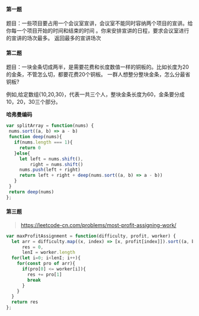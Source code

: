 #### 第一题

题目：一些项目要占用一个会议室宣讲，会议室不能同时容纳两个项目的宣讲。给你每一个项目开始的时间和结束的时间 。你来安排宣讲的日程，要求会议室进行的宣讲的场次最多。 返回最多的宣讲场次





#### 第二题

题目：一块金条切成两半，是需要花费和长度数值一样的铜板的。比如长度为20的金条，不管怎么切，都要花费20个铜板。 一群人想整分整块金条，怎么分最省铜板?

例如,给定数组{10,20,30}，代表一共三个人，整块金条长度为60，金条要分成10，20，30三个部分。

**哈弗曼编码**

 ```javascript
var splitArray = function(nums) {
  nums.sort((a, b) => a - b)
  function deep(nums){
    if(nums.length === 1){
      return 0
    }else{
      let left = nums.shift(),
          right = nums.shift()
      nums.push(left + right)
      return left + right + deep(nums.sort((a, b) => a - b))
    }
  }
  return deep(nums)
};
 ```



#### 第三题

> https://leetcode-cn.com/problems/most-profit-assigning-work/

```javascript
var maxProfitAssignment = function(difficulty, profit, worker) {
  let arr = difficulty.map((x, index) => [x, profit[index]]).sort((a, b) => b[1] - a[1]),
      res = 0,
      lenI = worker.length
  for(let i=0; i<lenI; i++){
    for(const pro of arr){
      if(pro[0] <= worker[i]){
        res += pro[1]
        break
      }
    }
  }
  return res
};
```



